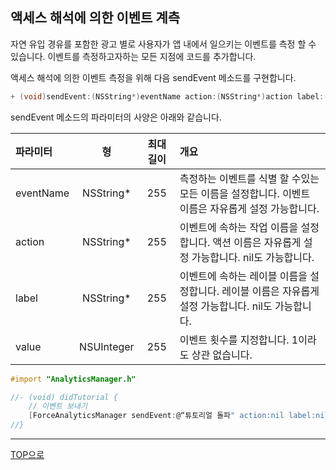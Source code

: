 ## 액세스 해석에 의한 이벤트 계측

자연 유입 경유를 포함한 광고 별로 사용자가 앱 내에서 일으키는 이벤트를 측정 할 수 있습니다. 이벤트를 측정하고자하는 모든 지점에 코드를 추가합니다.

액세스 해석에 의한 이벤트 측정을 위해 다음 sendEvent 메소드를 구현합니다.

```objective-c
+ (void)sendEvent:(NSString*)eventName action:(NSString*)action label:(NSString*)label value:(NSUInteger)value;
```

sendEvent 메소드의 파라미터의 사양은 아래와 같습니다.

|파라미터|형|최대 길이|개요|
|:------|:------:|:------:|:------|
|eventName|NSString*|255|측정하는 이벤트를 식별 할 수있는 모든 이름을 설정합니다. 이벤트 이름은 자유롭게 설정 가능합니다.|
|action|NSString*|255|이벤트에 속하는 작업 이름을 설정합니다. 액션 이름은 자유롭게 설정 가능합니다. nil도 가능합니다.|
|label|NSString*|255|이벤트에 속하는 레이블 이름을 설정합니다. 레이블 이름은 자유롭게 설정 가능합니다. nil도 가능합니다.|
|value|NSUInteger|255|이벤트 횟수를 지정합니다. 1이라도 상관 없습니다.|



```objective-c
#import "AnalyticsManager.h"

//- (void) didTutorial {
    // 이벤트 보내기
    [ForceAnalyticsManager sendEvent:@“튜토리얼 돌파" action:nil label:nil value:1];
//}
```

---
[TOP으로](/lang/ko/README.md)
